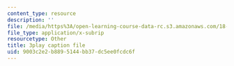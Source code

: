 ```yaml
---
content_type: resource
description: ''
file: /media/https%3A/open-learning-course-data-rc.s3.amazonaws.com/18-01sc-single-variable-calculus-fall-2010/9003c2e2b8895144bb37dc5ee0fcdc6f_jBkXbAgMj6s.vtt
file_type: application/x-subrip
resourcetype: Other
title: 3play caption file
uid: 9003c2e2-b889-5144-bb37-dc5ee0fcdc6f
---
```

